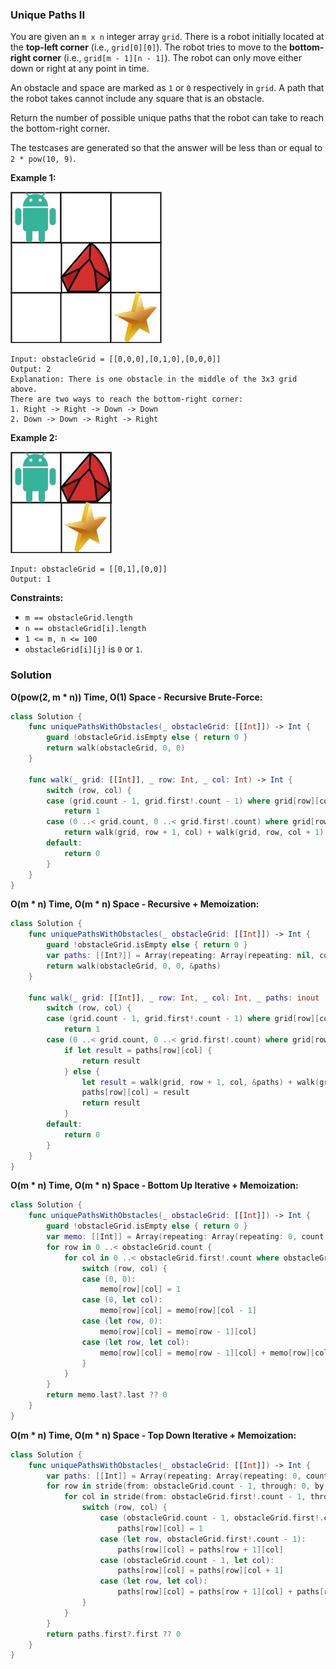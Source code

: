 
### Unique Paths II

You are given an `m x n` integer array `grid`. There is a robot initially located at the __top-left corner__ (i.e., `grid[0][0]`). The robot tries to move to the __bottom-right corner__ (i.e., `grid[m - 1][n - 1]`). The robot can only move either down or right at any point in time.

An obstacle and space are marked as `1` or `0` respectively in `grid`. A path that the robot takes cannot include any square that is an obstacle.

Return the number of possible unique paths that the robot can take to reach the bottom-right corner.

The testcases are generated so that the answer will be less than or equal to `2 * pow(10, 9)`.

__Example 1:__

![question_63-0.jpg](../images/question_63-0.jpg)
```
Input: obstacleGrid = [[0,0,0],[0,1,0],[0,0,0]]
Output: 2
Explanation: There is one obstacle in the middle of the 3x3 grid above.
There are two ways to reach the bottom-right corner:
1. Right -> Right -> Down -> Down
2. Down -> Down -> Right -> Right
```
__Example 2:__

![question_63-1.jpg](../images/question_63-1.jpg)
```
Input: obstacleGrid = [[0,1],[0,0]]
Output: 1
```

__Constraints:__
* `m == obstacleGrid.length`
* `n == obstacleGrid[i].length`
* `1 <= m, n <= 100`
* `obstacleGrid[i][j]` is `0` or `1`.

### Solution
__O(pow(2, m * n)) Time, O(1) Space - Recursive Brute-Force:__
```Swift
class Solution {
    func uniquePathsWithObstacles(_ obstacleGrid: [[Int]]) -> Int {
        guard !obstacleGrid.isEmpty else { return 0 }
        return walk(obstacleGrid, 0, 0)
    }

    func walk(_ grid: [[Int]], _ row: Int, _ col: Int) -> Int {
        switch (row, col) {
        case (grid.count - 1, grid.first!.count - 1) where grid[row][col] == 0:
            return 1
        case (0 ..< grid.count, 0 ..< grid.first!.count) where grid[row][col] == 0:
            return walk(grid, row + 1, col) + walk(grid, row, col + 1)
        default:
            return 0
        }
    }
}
```
__O(m * n) Time, O(m * n) Space - Recursive + Memoization:__
```Swift
class Solution {
    func uniquePathsWithObstacles(_ obstacleGrid: [[Int]]) -> Int {
        guard !obstacleGrid.isEmpty else { return 0 }
        var paths: [[Int?]] = Array(repeating: Array(repeating: nil, count: obstacleGrid.first!.count), count: obstacleGrid.count)
        return walk(obstacleGrid, 0, 0, &paths)
    }

    func walk(_ grid: [[Int]], _ row: Int, _ col: Int, _ paths: inout [[Int?]]) -> Int {
        switch (row, col) {
        case (grid.count - 1, grid.first!.count - 1) where grid[row][col] == 0:
            return 1
        case (0 ..< grid.count, 0 ..< grid.first!.count) where grid[row][col] == 0:
            if let result = paths[row][col] {
                return result
            } else {
                let result = walk(grid, row + 1, col, &paths) + walk(grid, row, col + 1, &paths)
                paths[row][col] = result
                return result
            }
        default:
            return 0
        }
    }
}
```
__O(m * n) Time, O(m * n) Space - Bottom Up Iterative + Memoization:__
```Swift
class Solution {
    func uniquePathsWithObstacles(_ obstacleGrid: [[Int]]) -> Int {
        guard !obstacleGrid.isEmpty else { return 0 }
        var memo: [[Int]] = Array(repeating: Array(repeating: 0, count: obstacleGrid.first!.count), count: obstacleGrid.count)
        for row in 0 ..< obstacleGrid.count {
            for col in 0 ..< obstacleGrid.first!.count where obstacleGrid[row][col] == 0 {
                switch (row, col) {
                case (0, 0):
                    memo[row][col] = 1
                case (0, let col):
                    memo[row][col] = memo[row][col - 1]
                case (let row, 0):
                    memo[row][col] = memo[row - 1][col]
                case (let row, let col):
                    memo[row][col] = memo[row - 1][col] + memo[row][col - 1]
                }
            }
        }
        return memo.last?.last ?? 0
    }
}
```
__O(m * n) Time, O(m * n) Space - Top Down Iterative + Memoization:__
```Swift
class Solution {
    func uniquePathsWithObstacles(_ obstacleGrid: [[Int]]) -> Int {
        var paths: [[Int]] = Array(repeating: Array(repeating: 0, count: obstacleGrid.first!.count), count: obstacleGrid.count)
        for row in stride(from: obstacleGrid.count - 1, through: 0, by: -1) {
            for col in stride(from: obstacleGrid.first!.count - 1, through: 0, by: -1) where obstacleGrid[row][col] == 0 {
                switch (row, col) {
                    case (obstacleGrid.count - 1, obstacleGrid.first!.count - 1):
                        paths[row][col] = 1
                    case (let row, obstacleGrid.first!.count - 1):
                        paths[row][col] = paths[row + 1][col]
                    case (obstacleGrid.count - 1, let col):
                        paths[row][col] = paths[row][col + 1]
                    case (let row, let col):
                        paths[row][col] = paths[row + 1][col] + paths[row][col + 1]
                }
            }
        }
        return paths.first?.first ?? 0
    }
}
```